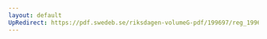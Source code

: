```yaml
---
layout: default
UpRedirect: https://pdf.swedeb.se/riksdagen-volumeG-pdf/199697/reg_199697/reg_199697_0071.pdf
---
```

